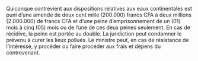 Quiconque contrevient aux dispositions relatives aux eaux continentales est puni d’une amende de deux cent mille (200.000) francs CFA à deux millions (2.000.000) de francs CFA et d’une peine d’emprisonnement de un (01) mois à cinq (05) mois ou de l’une de ces deux peines seulement.
En cas de récidive, la peine est portée au double.
La juridiction peut condamner le prévenu à curer les lieux pollués. Le ministre peut, en cas de résistance de l’intéressé, y procéder ou faire procéder aux frais et dépens du contrevenant.